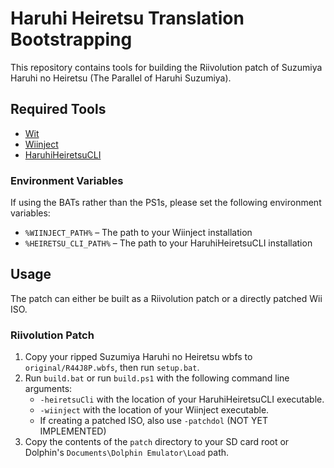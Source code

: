 # Haruhi Heiretsu Translation Bootstrapping

This repository contains tools for building the Riivolution patch of Suzumiya Haruhi no Heiretsu (The Parallel of Haruhi Suzumiya).

## Required Tools
* [Wit](https://wit.wiimm.de/)
* [Wiinject](https://github.com/jonko0493/Wiinject)
* [HaruhiHeiretsuCLI](https://github.com/jonko0493/HaruhiHeiretsuEditor/)

### Environment Variables
If using the BATs rather than the PS1s, please set the following environment variables:
* `%WIINJECT_PATH%` &ndash; The path to your Wiinject installation
* `%HEIRETSU_CLI_PATH%` &ndash; The path to your HaruhiHeiretsuCLI installation

## Usage

The patch can either be built as a Riivolution patch or a directly patched Wii ISO.

### Riivolution Patch
1. Copy your ripped Suzumiya Haruhi no Heiretsu wbfs to `original/R44J8P.wbfs`, then run `setup.bat`.
2. Run `build.bat` or run `build.ps1` with the following command line arguments:
    * `-heiretsuCli` with the location of your HaruhiHeiretsuCLI executable.
    * `-wiinject` with the location of your Wiinject executable.
    * If creating a patched ISO, also use `-patchdol` (NOT YET IMPLEMENTED)
3. Copy the contents of the `patch` directory to your SD card root or Dolphin's `Documents\Dolphin Emulator\Load` path.